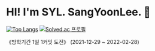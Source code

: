 # HI! I'm SYL. SangYoonLee. 👋


[![Top Langs](https://github-readme-stats.vercel.app/api/top-langs/?username=SangYoonLee1231&layout=compact)](https://github.com/anuraghazra/github-readme-stats)
[![Solved.ac 프로필](http://mazassumnida.wtf/api/v2/generate_badge?boj=prestro1231)](https://solved.ac/prestro1231)

《방학기간 1일 1커밋 도전》  (2021-12-29 ~ 2022-02-28)
